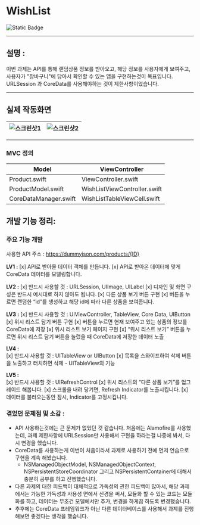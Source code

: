 
# WishList
![Static Badge](https://img.shields.io/badge/Swift-F05138?style=flat-square&logo=Swift&logoColor=white)

---
## 설명 :

이번 과제는 API를 통해 랜덤상품 정보를 받아오고, 해당 정보를 사용자에게 보여주고, 사용자가 "장바구니"에 담아서 확인할 수 있는 앱을 구현하는것이 목표입니다. URLSession 과 CoreData를 사용해야하는 것이 제한사항이었습니다. 

---
## 실제 작동화면  
|![스크린샷1](https://github.com/sam98528/Swift_Assignment/assets/12388297/edbb8a7a-25d1-4e6c-a3ad-33471f6a6436) | ![스크린샷2](https://github.com/sam98528/Swift_Assignment/assets/12388297/771b5138-6721-4e71-893e-5d3ed4d0ff66) |
|---|---|

---

### MVC 정의
|Model|ViewController|
|---|---|
|Product.swift|ViewController.swift|
|ProductModel.swift|WishListViewController.swift|
|CoreDataManager.swift|WishListTableViewCell.swift|

## 개발 기능 정리:
### 주요 기능 개발
사용한 API 주소 : https://dummyjson.com/products/{ID}

**LV1 :** 
[x] API로 받아올 데이터 객체를 만듭니다.
[x] API로 받아온 데이터에 맞게 CoreData 데이터를 모델링합니다.

**LV2 :** 
[x] 반드시 사용할 것 : URLSession, UIImage, UILabel
[x] 디자인 및 화면 구성은 반드시 예시대로 하지 않아도 됩니다.
[x] 다른 상품 보기 버튼 구현
[x] 버튼을 누르면 랜덤한 “id”를 생성하고 해당 id에 따라 다른 상품을 보여줍니다.

**LV3 :** 
[x] 반드시 사용할 것 : UIViewController, TableView, Core Data, UIButton
[x] 위시 리스트 담기 버튼 구현
[x] 버튼을 누르면 현재 보여주고 있는 상품의 정보를 CoreData에 저장
[x] 위시 리스트 보기 페이지 구현
[x] “위시 리스트 보기” 버튼을 누르면 위시 리스트 담기 버튼을 눌렀을 때 CoreData에 저장한 데이터 노출

**LV4 :**  
[x] 반드시 사용할 것 : UITableView or UIButton
[x] 목록을 스와이프하여 삭제 버튼을 노출하고 터치하면 삭제 - UITableView의 기능

**LV5 :**  
[x] 반드시 사용할 것 : UIRefreshControl
[x] 위시 리스트의 “다른 상품 보기”를 업그레이드 해봅니다.
[x] 스크롤을 내려 당기면, Refresh Indicator를 노출시킵니다.
[x] 데이터를 불러오는동안 잠시, Indicator를 고정시킵니다.

### 겪었던 문제점 및 소감 :
- API 사용하는것에는 큰 문제가 없었던 것 같습니다. 처음에는 Alamofire를 사용했는데, 과제 제한사항에 URLSession만 사용해서 구현을 하라는걸 나중에 봐서, 다시 변경을 했습니다. 
- CoreData를 사용하는게 이번이 처음이라서 과제로 사용하기 전에 먼저 연습으로 구현을 계속 해봤습니다. 
    - NSManagedObjectModel, NSManagedObjectContext, NSPersistentStoreCoordinator 그리고 NSPersistentContainer에 대해서 충분히 공부를 하고 진행했습니다. 
- 다른 과제의 대한 피드백이 대체적으로 가독성의 관한 피드백이 많아서, 해당 과제에서는 가능한 가독성과 사용성 면에서 신경을 써서, 모듈화 할 수 있는 코드는 모듈화를 하고, 데이터는 무조건 모델에서만 추가, 변경을 하게끔 하도록 변경했습니다. 
- 추후에는 CoreData 프레임워크가 아닌 다른 데이터베이스를 사용해서 과제를 진행해보면 좋겠다는 생각을 했습니다.  


